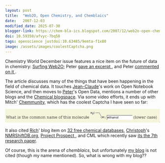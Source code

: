 ```yaml
---
layout: post
title:  "Web2O, Open Chemistry, and Chemblaics"
date:   2007-12-03
modified_date: 2025-07-30
blogger-link: https://chem-bla-ics.blogspot.com/2007/12/web2o-open-chemistry-and-chemblaics.html
doi: 10.59350/afvyc-7bq58
tags: openscience justdoi:10.63485/9emta-f1x80
image: /assets/images/coolestCaptcha.png
---
```


Chemistry World December issue features a nice item on the future of data in chemistry:
[Surfing Web2O](http://www.rsc.org/chemistryworld/Issues/2007/December/SurfingWeb20.asp); Peter
[gave an excerpt <i class="fa-solid fa-recycle fa-xs"></i>](https://doi.org/10.63485/9emta-f1x80), and Peter
[commented on it <i class="fa-solid fa-recycle fa-xs"></i>](https://blogs.ch.cam.ac.uk/pmr/2007/12/03/survey-of-open-chemistry-in-chemistry-world/).

The article discusses many of the things that have been happening in the field of chemical data. It
touches [Jean-Claude](http://usefulchem.blogspot.com/)'s work on Open Notebook Science, and then moves to
[Peter](http://wwmm.ch.cam.ac.uk/blogs/murrayrust/)'s Open Data, mentions a number of other blogs and the
[Chemical blogspace](http://cb.openmolecules.net/). Via some video efforts, it ends up with Mitch'
[Chemmunity](http://www.chemmunity.com/), which has the coolest Captcha I have seen so far:

![](/assets/images/coolestCaptcha.png)

It also cited [Rich](http://depth-first.com/)' blog item on [32 free chemical databases](http://depth-first.com/articles/2007/01/24/thirty-two-free-chemistry-databases),
[Christoph](http://www.steinbeck-molecular.de/steinblog/)'s [NMRShiftDB.org](http://www.nmrshiftdb.org/),
[Project Prospect <i class="fa-solid fa-recycle fa-xs"></i>](https://chem-bla-ics.linkedchemistry.info/2007/02/01/rsc-first-publisher-to-go-semantic.html),
and CML which recently saw [its the 7th research paper](http://cmlexplained.blogspot.com/2007/09/chemical-markup-language-for-spectra.html).

Of course, this is the arena of *chemblaics*, but unfortunately [my blog](http://chem-bla-ics.blogspot.com/) <!-- keep link -->
is not cited (though my name mentioned). So, what is wrong with my blog??
